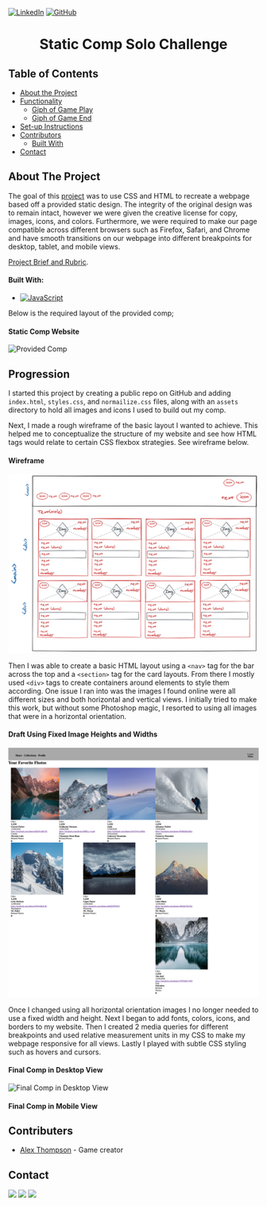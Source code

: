 [![LinkedIn](https://img.shields.io/badge/-LinkedIn-black.svg?style=flat-square&logo=linkedin&colorB=555)](https://www.linkedin.com/in/alex-thompson-309070a2/ )
[![GitHub](https://img.shields.io/badge/GitHub-black.svg?&style=flat-square&logo=github&logoColor=white)](https://github.com/alexthompson207)

<p align="center">
  <a href="https://github.com/alexthompson207/static-comp">
    <!-- <img src="images/logo.png" alt="Logo" width="80" height="80"> -->
  </a>

  <h1 align="center">Static Comp Solo Challenge</h1>



## Table of Contents

- [About the Project](#about-the-project)
- [Functionality](#functionality)
  - [Giph of Game Play](#game-play)
  - [Giph of Game End](#game-end)
- [Set-up Instructions](#set-up-instructions)
- [Contributors](#contributors)
  - [Built With](#built-with)
- [Contact](#contact)

## 

## About The Project

The goal of this [project](https://alexthompson207.github.io/static-comp/) was to use CSS and HTML to recreate a webpage based off a provided static design. The integrity of the original design was to remain intact, however we were given the creative license for copy, images, icons, and colors. Furthermore, we were required to make our  page compatible across different browsers such as Firefox, Safari, and Chrome and have smooth transitions on our webpage into different breakpoints for desktop, tablet, and mobile views.

[Project Brief and Rubric](https://frontend.turing.io/projects/module-1/m1-static-comp).

#### Built With:

- [![JavaScript](https://img.shields.io/badge/-JavaScript-black?style=flat-square&logo=javascript)](https://www.javascript.com/) 

Below is the required layout of the provided comp;
#### Static Comp Website

![Provided Comp](https://frontend.turing.io/assets/images/static-comp-challenge-2.jpg)


## Progression

I started this project by creating a public repo on GitHub and adding `index.html`, `styles.css`, and `normailize.css` files, along with an `assets` directory to hold all images and icons I used to build out my comp. 

Next, I made a rough wireframe of the basic layout I wanted to achieve. This helped me to conceptualize the structure of my website and see how HTML tags would relate to certain CSS flexbox strategies. 
See wireframe below.

#### Wireframe
![Wireframe](assets/wireframe.png)

Then I was able to create a basic HTML layout using a `<nav>` tag for the bar across the top and a `<section>` tag for the card layouts. From there I mostly used `<div>` tags to create containers around elements to style them according. One issue I ran into was the images I found online were all different sizes and both horizontal and vertical views. I initially tried to make this work, but without some Photoshop magic, I resorted to using all images that were in a horizontal orientation. 

#### Draft Using Fixed Image Heights and Widths
![Draft of Comp](assets/comp-1.png)


Once I changed using all horizontal orientation images I no longer needed to use a fixed width and height. Next I began to add fonts, colors, icons, and borders to my website. Then I created 2 media queries for different breakpoints and used relative measurement units in my CSS to make my webpage responsive for all views. Lastly I played with subtle CSS styling such as hovers and cursors. 

#### Final Comp in Desktop View
![Final Comp in Desktop View](assets/final.png)

#### Final Comp in Mobile View

## Contributers

* [Alex Thompson](https://github.com/alexthompson207) - Game creator


## Contact

[<img src="https://img.shields.io/badge/LinkedIn-alex--thompson-informational?style=for-the-badge&labelColor=black&logo=linkedin&logoColor=0077b5&&color=0077b5"/>][linkedin]
[<img src="https://img.shields.io/badge/Gmail-ahthomps1@gmail.com-informational?style=for-the-badge&labelColor=black&logoColor=d14836&logo=microsoft&color=d14836"/>][gmail]
[<img src="https://img.shields.io/badge/Github-AlexThompson207-informational?style=for-the-badge&labelColor=black&logo=github&color=7d88e6"/>][github]



<!-- Personal Definitions  -->

[linkedin]: https://www.linkedin.com/in/alex-thompson-309070a2/
[Gmail]: mailto:ahthomps1@gmail.com
[github]: https://github.com/alexthompson207
